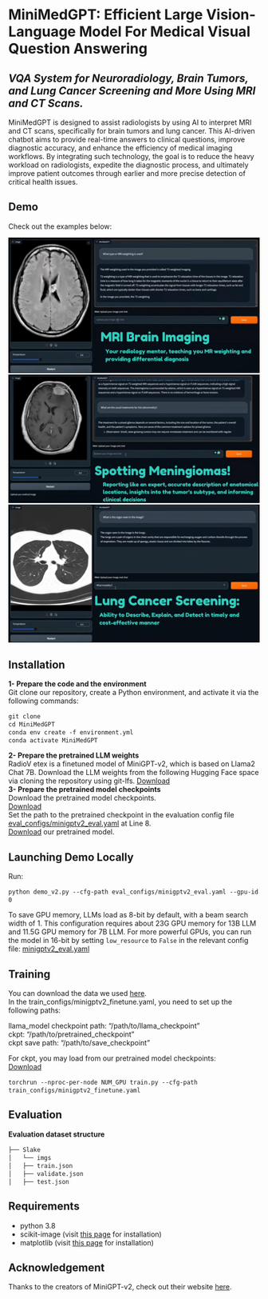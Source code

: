 <h1 class="code-line" data-line-start=0 data-line-end=1><a id="MiniMedGPT_0"></a>MiniMedGPT: Efficient Large Vision-Language Model For Medical Visual Question Answering</h1>
<h2 class="code-line" data-line-start=1 data-line-end=2><a id="_VQA_System_for_Neuroradiology_Brain_Tumors_and_Lung_Cancer_Screening_Using_MRI_and_CT_Scans__1"></a><em>VQA System for Neuroradiology, Brain Tumors, and Lung Cancer Screening and More Using MRI and CT Scans.</em></h2>
<p class="has-line-data" data-line-start="2" data-line-end="3">MiniMedGPT is designed to assist radiologists by using AI to interpret MRI and CT scans, specifically for brain tumors and lung cancer. This AI-driven chatbot aims to provide real-time answers to clinical questions, improve diagnostic accuracy, and enhance the efficiency of medical imaging workflows. By integrating such technology, the goal is to reduce the heavy workload on radiologists, expedite the diagnostic process, and ultimately improve patient outcomes through earlier and more precise detection of critical health issues.</p>

<h2 class="code-line" data-line-start=3 data-line-end=4><a id="Demo_3"></a>Demo</h2>
<p class="has-line-data" data-line-start="4" data-line-end="5">Check out the examples below:</p>
<img src="https://github.com/SabbaghCodes/MiniMedGPT/blob/main/examples/example1.jpg?raw=true" alt="Example 1">
<img src="https://github.com/SabbaghCodes/MiniMedGPT/blob/main/examples/example2.jpg?raw=true" alt="Example 2">
<img src="https://github.com/SabbaghCodes/MiniMedGPT/blob/main/examples/example3.jpg?raw=true" alt="Example 3">

<h2 class="code-line" data-line-start=5 data-line-end=6><a id="Installation_5"></a>Installation</h2>
<p class="has-line-data" data-line-start="6" data-line-end="8"><strong>1- Prepare the code and the environment</strong><br>
Git clone our repository, create a Python environment, and activate it via the following commands:</p>
<pre><code class="has-line-data" data-line-start="9" data-line-end="14" class="language-sh">git clone 
cd MiniMedGPT
conda env create -f environment.yml
conda activate MiniMedGPT
</code></pre>
<p class="has-line-data" data-line-start="14" data-line-end="21"><strong>2- Prepare the pretrained LLM weights</strong><br>
RadioV etex is a finetuned model of MiniGPT-v2, which is based on Llama2 Chat 7B. Download the LLM weights from the following Hugging Face space via cloning the repository using git-lfs. <a href="https://huggingface.co/meta-llama/Llama-2-7b-chat-hf/tree/main">Download</a><br>
<strong>3- Prepare the pretrained model checkpoints</strong><br>
Download the pretrained model checkpoints.<br>
<a href="https://drive.google.com/file/d/1-uwRLa3xrD2h15UbdS8-gznx8UDH2zNY/view?usp=sharing">Download</a><br>
Set the path to the pretrained checkpoint in the evaluation config file <a href="https://github.com/SabbaghCodes/MiniMedGPT/blob/main/eval_configs/minigptv2_eval.yaml">eval_configs/minigptv2_eval.yaml</a> at Line 8.<br>
<a href="https://drive.google.com/file/d/11nAPjEok8eAGGEG1N2vXo3kBLCg0WgUk/view">Download</a> our pretrained model.</p>

<h2 class="code-line" data-line-start=22 data-line-end=23><a id="Launching_Demo_Locally_22"></a>Launching Demo Locally</h2>
<p class="has-line-data" data-line-start="23" data-line-end="24">Run:</p>
<pre><code class="has-line-data" data-line-start="25" data-line-end="27" class="language-sh">python demo_v2.py --cfg-path eval_configs/minigptv2_eval.yaml --gpu-id 0
</code></pre>
<p class="has-line-data" data-line-start="27" data-line-end="29">To save GPU memory, LLMs load as 8-bit by default, with a beam search width of 1. This configuration requires about 23G GPU memory for 13B LLM and 11.5G GPU memory for 7B LLM. For more powerful GPUs, you can run the model in 16-bit by setting <code>low_resource</code> to <code>False</code> in the relevant config file: <a href="https://github.com/SabbaghCodes/MiniMedGPT/blob/main/eval_configs/minigptv2_eval.yaml">minigptv2_eval.yaml</a></p>

<h2 class="code-line" data-line-start=30 data-line-end=31><a id="Training_30"></a>Training</h2>
<p class="has-line-data" data-line-start="31" data-line-end="33">You can download the data we used <a href="https://www.med-vqa.com/slake/">here</a>.<br>
In the train_configs/minigptv2_finetune.yaml, you need to set up the following paths:</p>
<p class="has-line-data" data-line-start="34" data-line-end="37">llama_model checkpoint path: “/path/to/llama_checkpoint”<br>
ckpt: “/path/to/pretrained_checkpoint”<br>
ckpt save path: “/path/to/save_checkpoint”</p>
<p class="has-line-data" data-line-start="38" data-line-end="40">For ckpt, you may load from our pretrained model checkpoints:<br>
<a href="https://drive.google.com/file/d/1-uwRLa3xrD2h15UbdS8-gznx8UDH2zNY/view?usp=sharing">Download</a></p>
<pre><code class="has-line-data" data-line-start="41" data-line-end="43" class="language-sh">torchrun --nproc-per-node NUM_GPU train.py --cfg-path train_configs/minigptv2_finetune.yaml
</code></pre>

<h2 class="code-line" data-line-start=43 data-line-end=44><a id="Evaluation_43"></a>Evaluation</h2>
<p class="has-line-data" data-line-start="44" data-line-end="45"><strong>Evaluation dataset structure</strong></p>
<pre><code class="has-line-data" data-line-start="46" data-line-end="52" class="language-sh">├── Slake
│   └── imgs
│   ├── train.json
│   ├── validate.json
│   ├── test.json
</code></pre>

<h2 class="code-line" data-line-start=52 data-line-end=53><a id="Requirements_52"></a>Requirements</h2>
<ul>
<li class="has-line-data" data-line-start="53" data-line-end="54">python 3.8</li>
<li class="has-line-data" data-line-start="54" data-line-end="55">scikit-image (visit <a href="https://scikit-image.org/docs/stable/user_guide/install.html">this page</a> for installation)</li>
<li class="has-line-data" data-line-start="55" data-line-end="57">matplotlib (visit <a href="https://matplotlib.org/stable/users/installing/index.html">this page</a> for installation)</li>
</ul>

<h2 class="code-line" data-line-start=57 data-line-end=58><a id="Acknowledgement_57"></a>Acknowledgement</h2>
<p class="has-line-data" data-line-start="58" data-line-end="59">Thanks to the creators of MiniGPT-v2, check out their website <a href="https://minigpt-4.github.io/">here</a>.</p>

